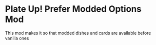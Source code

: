 # Plate Up! Prefer Modded Options Mod

This mod makes it so that modded dishes and cards are available before vanilla ones

